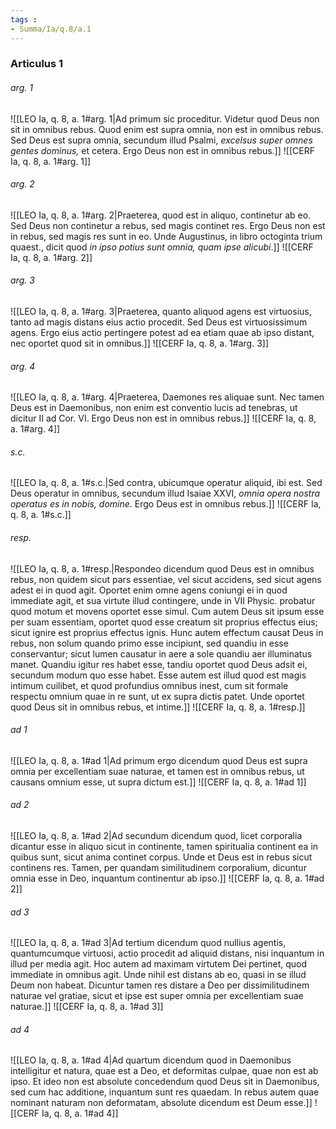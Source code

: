 ```yaml
---
tags : 
- Summa/Ia/q.8/a.1
---
```


### Articulus 1

###### arg. 1
![[LEO Ia, q. 8, a. 1#arg. 1|Ad primum sic proceditur. Videtur quod Deus non sit in omnibus rebus. Quod enim est supra omnia, non est in omnibus rebus. Sed Deus est supra omnia, secundum illud Psalmi, *excelsus super omnes gentes dominus,* et cetera. Ergo Deus non est in omnibus rebus.]]
![[CERF Ia, q. 8, a. 1#arg. 1]]

###### arg. 2
![[LEO Ia, q. 8, a. 1#arg. 2|Praeterea, quod est in aliquo, continetur ab eo. Sed Deus non continetur a rebus, sed magis continet res. Ergo Deus non est in rebus, sed magis res sunt in eo. Unde Augustinus, in libro octoginta trium quaest., dicit quod *in ipso potius sunt omnia, quam ipse alicubi*.]]
![[CERF Ia, q. 8, a. 1#arg. 2]]

###### arg. 3
![[LEO Ia, q. 8, a. 1#arg. 3|Praeterea, quanto aliquod agens est virtuosius, tanto ad magis distans eius actio procedit. Sed Deus est virtuosissimum agens. Ergo eius actio pertingere potest ad ea etiam quae ab ipso distant, nec oportet quod sit in omnibus.]]
![[CERF Ia, q. 8, a. 1#arg. 3]]

###### arg. 4
![[LEO Ia, q. 8, a. 1#arg. 4|Praeterea, Daemones res aliquae sunt. Nec tamen Deus est in Daemonibus, non enim est conventio lucis ad tenebras, ut dicitur II ad Cor. VI. Ergo Deus non est in omnibus rebus.]]
![[CERF Ia, q. 8, a. 1#arg. 4]]

###### s.c.
![[LEO Ia, q. 8, a. 1#s.c.|Sed contra, ubicumque operatur aliquid, ibi est. Sed Deus operatur in omnibus, secundum illud Isaiae XXVI, *omnia opera nostra operatus es in nobis, domine*. Ergo Deus est in omnibus rebus.]]
![[CERF Ia, q. 8, a. 1#s.c.]]

###### resp.
![[LEO Ia, q. 8, a. 1#resp.|Respondeo dicendum quod Deus est in omnibus rebus, non quidem sicut pars essentiae, vel sicut accidens, sed sicut agens adest ei in quod agit. Oportet enim omne agens coniungi ei in quod immediate agit, et sua virtute illud contingere, unde in VII Physic. probatur quod motum et movens oportet esse simul. Cum autem Deus sit ipsum esse per suam essentiam, oportet quod esse creatum sit proprius effectus eius; sicut ignire est proprius effectus ignis. Hunc autem effectum causat Deus in rebus, non solum quando primo esse incipiunt, sed quandiu in esse conservantur; sicut lumen causatur in aere a sole quandiu aer illuminatus manet. Quandiu igitur res habet esse, tandiu oportet quod Deus adsit ei, secundum modum quo esse habet. Esse autem est illud quod est magis intimum cuilibet, et quod profundius omnibus inest, cum sit formale respectu omnium quae in re sunt, ut ex supra dictis patet. Unde oportet quod Deus sit in omnibus rebus, et intime.]]
![[CERF Ia, q. 8, a. 1#resp.]]

###### ad 1
![[LEO Ia, q. 8, a. 1#ad 1|Ad primum ergo dicendum quod Deus est supra omnia per excellentiam suae naturae, et tamen est in omnibus rebus, ut causans omnium esse, ut supra dictum est.]]
![[CERF Ia, q. 8, a. 1#ad 1]]

###### ad 2
![[LEO Ia, q. 8, a. 1#ad 2|Ad secundum dicendum quod, licet corporalia dicantur esse in aliquo sicut in continente, tamen spiritualia continent ea in quibus sunt, sicut anima continet corpus. Unde et Deus est in rebus sicut continens res. Tamen, per quandam similitudinem corporalium, dicuntur omnia esse in Deo, inquantum continentur ab ipso.]]
![[CERF Ia, q. 8, a. 1#ad 2]]

###### ad 3
![[LEO Ia, q. 8, a. 1#ad 3|Ad tertium dicendum quod nullius agentis, quantumcumque virtuosi, actio procedit ad aliquid distans, nisi inquantum in illud per media agit. Hoc autem ad maximam virtutem Dei pertinet, quod immediate in omnibus agit. Unde nihil est distans ab eo, quasi in se illud Deum non habeat. Dicuntur tamen res distare a Deo per dissimilitudinem naturae vel gratiae, sicut et ipse est super omnia per excellentiam suae naturae.]]
![[CERF Ia, q. 8, a. 1#ad 3]]

###### ad 4
![[LEO Ia, q. 8, a. 1#ad 4|Ad quartum dicendum quod in Daemonibus intelligitur et natura, quae est a Deo, et deformitas culpae, quae non est ab ipso. Et ideo non est absolute concedendum quod Deus sit in Daemonibus, sed cum hac additione, inquantum sunt res quaedam. In rebus autem quae nominant naturam non deformatam, absolute dicendum est Deum esse.]]
![[CERF Ia, q. 8, a. 1#ad 4]]

